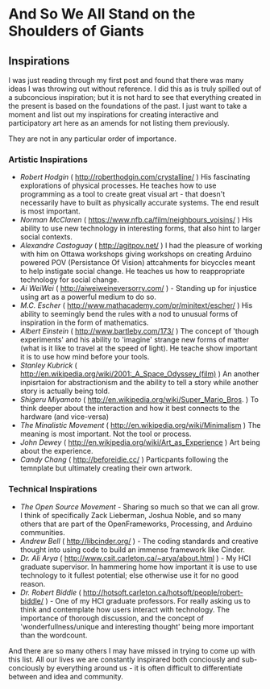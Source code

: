 # And So We All Stand on the Shoulders of Giants #

## Inspirations ##

I was just reading through my first post and found that there was many ideas I was throwing out without reference. I did this as is truly spilled out of a subconcious inspiration; but it is not hard to see that everything created in the present is based on the foundations of the past. I just want to take a moment and list out my inspirations for creating interactive and participatory art here as an amends for not listing them previously.

They are not in any particular order of importance.

### Artistic Inspirations ###
- _Robert Hodgin_ ( http://roberthodgin.com/crystalline/ ) His fascinating explorations of physical processes. He teaches how to use programming as a tool to create great visual art - that doesn't necessarily have to built as physically accurate systems. The end result is most important.
- _Norman McClaren_ ( https://www.nfb.ca/film/neighbours_voisins/ ) His ability to use new technology in interesting forms, that also hint to larger social contexts.
- _Alexandre Castoguay_ ( http://agitpov.net/ ) I had the pleasure of working with him on Ottawa workshops giving workshops on creating Arduino powered POV (Persistance Of Vision) attcahments for bicyccles meant to help instigate social change. He teaches us how to reappropriate technology for social change.
- _Ai WeiWei_ ( http://aiweiweineversorry.com/ ) - Standing up for injustice using art as a powerful medium to do so.
- _M.C. Escher_ ( http://www.mathacademy.com/pr/minitext/escher/ ) His ability to seemingly bend the rules with a nod to unusual forms of inspiration in the form of mathematics.
- _Albert Einstein_ ( http://www.bartleby.com/173/ ) The concept of 'though experiments' and his ability to 'imagine' strange new forms of matter (what is it like to travel at the speed of light). He teache show important it is to use how mind before your tools.
- _Stanley Kubrick_ ( http://en.wikipedia.org/wiki/2001:_A_Space_Odyssey_(film) ) An another inpisrtaion for abstractionism and the ability to tell a story while another story is actually being told.
- _Shigeru Miyamoto_ ( http://en.wikipedia.org/wiki/Super_Mario_Bros. ) To think deeper about the interaction and how it best connects to the hardware (and vice-versa)
- _The Minalistic Movement_ ( http://en.wikipedia.org/wiki/Minimalism ) The meaning is most important. Not the tool or process.
- _John Dewey_ ( http://en.wikipedia.org/wiki/Art_as_Experience ) Art being about the experience.
- _Candy Chang_ ( http://beforeidie.cc/ ) Particpants following the temnplate but ultimately creating their own artwork.

### Technical Inspirations ###
- _The Open Source Movement_ - Sharing so much so that we can all grow. I think of specifically Zack Lieberman, Joshua Noble, and so many others that are part of the OpenFrameworks, Processing, and Arduino communities.
- _Andrew Bell_ ( http://libcinder.org/ ) - The coding standards and creative thought into using code to build an immense framework like Cinder.
- _Dr. Ali Arya_ ( http://www.csit.carleton.ca/~arya/about.html ) - My HCI graduate supervisor. In hammering home how important it is use to use technology to it fullest potential; else otherwise use it for no good reason.
- _Dr. Robert Biddle_ ( http://hotsoft.carleton.ca/hotsoft/people/robert-biddle/ ) - One of my HCI graduate professors. For really asking us to think and contemplate how users interact with technology. The importance of thorough discussion, and the concept of 'wonderfullness/unique and interesting thought' being more important than the wordcount.

And there are so many others I may have missed in trying to come up with this list. All our lives we are constantly inspirared both conciously and sub-conciously by everything around us - it is often difficult to differentiate between and idea and community. 


